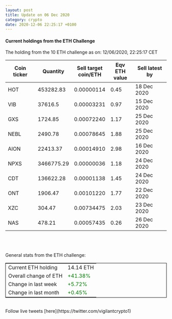 ```yaml
---
layout: post
title: Update on 06 Dec 2020
category: crypto
date: 2020-12-06 22:25:17 +0100
---
```

<!-- Global site tag (gtag.js) - Google Analytics -->
<script async src="https://www.googletagmanager.com/gtag/js?id=UA-103831149-5"></script>
<script>
  window.dataLayer = window.dataLayer || [];
  function gtag(){dataLayer.push(arguments);}
  gtag('js', new Date());

  gtag('config', 'UA-103831149-5');
</script>


#### Current holdings from the ETH Challenge

The holding from the 10 ETH challenge as on: 12/06/2020, 22:25:17 CET

|Coin ticker|Quantity|Sell target<br>coin/ETH|Eqv ETH<br>value|Sell latest by|
|-----------|--------|-----------|-----------|--------------|
HOT|453282.83|  0.00000114|0.45|18 Dec 2020|
VIB|37616.5|  0.00003231|0.97|15 Dec 2020|
GXS|1724.85|  0.00072240|1.17|25 Dec 2020|
NEBL|2490.78|  0.00078645|1.88|25 Dec 2020|
AION|22413.37|  0.00014910|2.98|16 Dec 2020|
NPXS|3466775.29|  0.00000036|1.18|24 Dec 2020|
CDT|136622.28|  0.00001138|1.45|24 Dec 2020|
ONT|1906.47|  0.00101220|1.77|22 Dec 2020|
XZC|304.47|  0.00734475|2.03|23 Dec 2020|
NAS|478.21|  0.00057435|0.26|26 Dec 2020|

<br>
<br>
<br>
General stats from the ETH challenge:

<table style="border:1px solid black;margin-left:auto;margin-right:auto;">
	<tbody>
	<tr>
		<td>Current ETH holding</td>
		<td>     14.14 ETH</td>
	</tr>
	<tr>
		<td>Overall change of ETH</td>
		<td><font color="green">+41.38%</font></td>
	</tr>
	<tr>
		<td>Change in last week</td>
		<td><font color="green">+5.72%</font></td>
	</tr>
	<tr>
		<td>Change in last month</td>
		<td><font color="green">+0.45%</font></td>
	</tr>
	</tbody>
</table>

<br>
Follow live tweets [here](https://twitter.com/vigilantcrypto1)
<br>
<br>